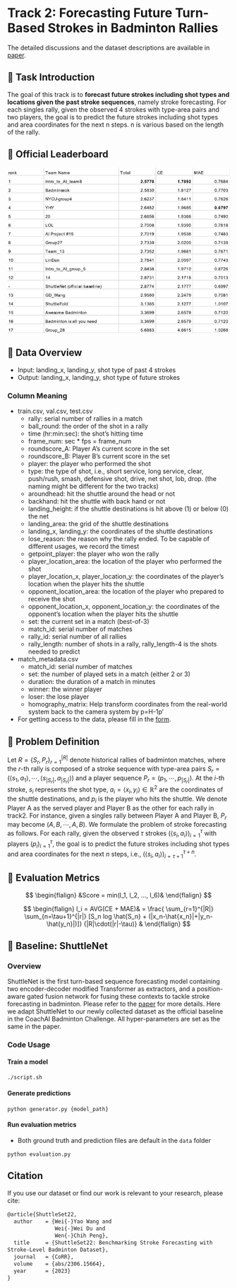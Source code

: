 # Track 2: Forecasting Future Turn-Based Strokes in Badminton Rallies
The detailed discussions and the dataset descriptions are available in [paper](https://arxiv.org/abs/2306.15664).
## :badminton: Task Introduction
The goal of this track is to **forecast future strokes including shot types and locations given the past stroke sequences**, namely stroke forecasting. For each singles rally, given the observed 4 strokes with type-area pairs and two players, the goal is to predict the future strokes including shot types and area coordinates for the next n steps. n is various based on the length of the rally.

## :badminton: Official Leaderboard
<img width="624" alt="Model framework" src="./leaderboard.png">

## :badminton:	Data Overview
* Input: landing_x, landing_y, shot type of past 4 strokes 
* Output: landing_x, landing_y, shot type of future strokes 
### Column Meaning
* train.csv, val.csv, test.csv
  * rally: serial number of rallies in a match
  * ball_round: the order of the shot in a rally
  * time (hr:min:sec): the shot’s hitting time
  * frame_num: sec * fps = frame_num
  * roundscore_A: Player A’s current score in the set
  * roundscore_B: Player B’s current score in the set
  * player: the player who performed the shot
  * type: the type of shot, i.e., short service, long service, clear, push/rush, smash, defensive shot, drive, net shot, lob, drop. (the naming might be different for the two tracks)
  * aroundhead: hit the shuttle around the head or not
  * backhand: hit the shuttle with back hand or not
  * landing_height: if the shuttle destinations is hit above (1) or below (0) the net
  * landing_area: the grid of the shuttle destinations
  * landing_x, landing_y: the coordinates of the shuttle destinations
  * lose_reason: the reason why the rally ended. To be capable of different usages, we record the timest
  * getpoint_player: the player who won the rally
  * player_location_area: the location of the player who performed the shot
  * player_location_x, player_location_y: the coordinates of the player’s location when the player hits the shuttle
  * opponent_location_area: the location of the player who prepared to receive the shot
  * opponent_location_x, opponent_location_y: the coordinates of the opponent’s location when the player hits the shuttle
  * set: the current set in a match (best-of-3)
  * match_id: serial number of matches
  * rally_id: serial number of all rallies
  * rally_length: number of shots in a rally, rally_length-4 is the shots needed to predict
* match_metadata.csv
  * match_id: serial number of matches
  * set: the number of played sets in a match (either 2 or 3)
  * duration: the duration of a match in minutes
  * winner: the winner player
  * loser: the lose player
  * homography_matrix: Help transform coordinates from the real-world system back to the camera system by p=H-1p’
* For getting access to the data, please fill in the [form](https://forms.gle/znfgo4Bvp3t9h8wk9).


## :badminton:	Problem Definition

Let $R=\{S_r, P_r\}_{r=1}^{|R|}$ denote historical rallies of badminton matches, where the $r$-th rally is composed of a stroke sequence with type-area pairs $S_r=(\langle s_1, a_1\rangle,\cdots,\langle s_{|S_r|}, a_{|S_r|}\rangle)$ and a player sequence $P_r=(p_1,\cdots,p_{|S_r|})$.
At the $i$-th stroke, $s_i$ represents the shot type, $a_i=\langle x_i, y_i\rangle \in \mathbb{R}^{2}$ are the coordinates of the shuttle destinations, and $p_i$ is the player who hits the shuttle. We denote Player A as the served player and Player B as the other for each rally in track2. For instance, given a singles rally between Player A and Player B, $P_r$ may become $(A, B, \cdots, A, B)$.
We formulate the problem of stroke forecasting as follows. For each rally, given the observed $\tau$ strokes $(\langle s_i, a_i\rangle)_{i=1}^{\tau}$ with players $(p_i)_{i=1}^{\tau}$, the goal is to predict the future strokes including shot types and area coordinates for the next $n$ steps, i.e., $(\langle s_i, a_i\rangle)_{i={\tau+1}}^{\tau+n}$.

## :badminton:	Evaluation Metrics

$$ 
\begin{flalign}
&Score = min(l_1, l_2, ..., l_6)&
\end{flalign}
$$

$$ 
\begin{flalign}
l_i = AVG(CE + MAE)&
= \frac{ \sum_{r=1}^{|R|} \sum_{n=\tau+1}^{|r|} [S_n log \hat{S_n} + (|x_n-\hat{x_n}|+|y_n-\hat{y_n}|)]} {|R|\cdot(|r|-\tau)} &
\end{flalign}
$$


## :badminton:	Baseline: ShuttleNet
### Overview
ShuttleNet is the first turn-based sequence forecasting model containing two encoder-decoder modified Transformer as extractors, and a position-aware gated fusion network for fusing these contexts to tackle stroke forecasting in badminton.
Please refer to the [paper](https://ojs.aaai.org/index.php/AAAI/article/view/20341) for more details.
Here we adapt ShuttleNet to our newly collected dataset as the official baseline in the CoachAI Badminton Challenge.
All hyper-parameters are set as the same in the paper.

### Code Usage
#### Train a model
```=bash
./script.sh
```

#### Generate predictions
```=bash
python generator.py {model_path}
```

#### Run evaluation metrics
- Both ground truth and prediction files are default in the `data` folder
```=bash
python evaluation.py
```

## Citation
If you use our dataset or find our work is relevant to your research, please cite:
```
@article{ShuttleSet22,
  author    = {Wei{-}Yao Wang and
               Wei{-}Wei Du and
               Wen{-}Chih Peng},
  title     = {ShuttleSet22: Benchmarking Stroke Forecasting with Stroke-Level Badminton Dataset},
  journal   = {CoRR},
  volume    = {abs/2306.15664},
  year      = {2023}
}
```